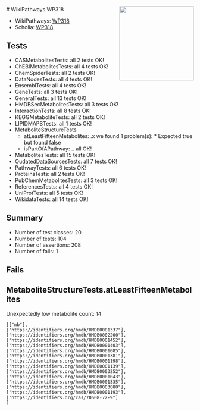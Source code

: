 <img style="float: right; width: 200px" src="https://upload.wikimedia.org/wikipedia/commons/thumb/8/83/Wplogo_with_text_500.png/640px-Wplogo_with_text_500.png" />
# WikiPathways WP318

* WikiPathways: [WP318](https://new.wikipathways.org/pathways/WP318)
* Scholia: [WP318](https://scholia.toolforge.org/wikipathways/WP318)
## Tests
* CASMetabolitesTests: all 2 tests OK!
* ChEBIMetabolitesTests: all 4 tests OK!
* ChemSpiderTests: all 2 tests OK!
* DataNodesTests: all 4 tests OK!
* EnsemblTests: all 4 tests OK!
* GeneTests: all 3 tests OK!
* GeneralTests: all 13 tests OK!
* HMDBSecMetabolitesTests: all 3 tests OK!
* InteractionTests: all 8 tests OK!
* KEGGMetaboliteTests: all 2 tests OK!
* LIPIDMAPSTests: all 1 tests OK!
* MetaboliteStructureTests
    * atLeastFifteenMetabolites: .x we found 1 problem(s):
            * Expected true but found false
    * isPartOfAPathway: .. all OK!
* MetabolitesTests: all 15 tests OK!
* OudatedDataSourcesTests: all 7 tests OK!
* PathwayTests: all 6 tests OK!
* ProteinsTests: all 2 tests OK!
* PubChemMetabolitesTests: all 3 tests OK!
* ReferencesTests: all 4 tests OK!
* UniProtTests: all 5 tests OK!
* WikidataTests: all 14 tests OK!


## Summary

* Number of test classes: 20
* Number of tests: 104
* Number of assertions: 208
* Number of fails: 1

## Fails

<a name="3b0f93e2" />

## MetaboliteStructureTests.atLeastFifteenMetabolites

Unexpectedly low metabolite count: 14

```
[["mb"],
["https://identifiers.org/hmdb/HMDB0001337"],
["https://identifiers.org/hmdb/HMDB0002200"],
["https://identifiers.org/hmdb/HMDB0001452"],
["https://identifiers.org/hmdb/HMDB0001403"],
["https://identifiers.org/hmdb/HMDB0001085"],
["https://identifiers.org/hmdb/HMDB0001381"],
["https://identifiers.org/hmdb/HMDB0001198"],
["https://identifiers.org/hmdb/HMDB0001139"],
["https://identifiers.org/hmdb/HMDB0003252"],
["https://identifiers.org/hmdb/HMDB0001043"],
["https://identifiers.org/hmdb/HMDB0001335"],
["https://identifiers.org/hmdb/HMDB0003080"],
["https://identifiers.org/hmdb/HMDB0001193"],
["https://identifiers.org/cas/70608-72-9"]
]
```

